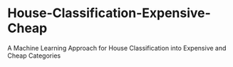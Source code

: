 # House-Classification-Expensive-Cheap
A Machine Learning Approach for House Classification into Expensive and Cheap Categories
